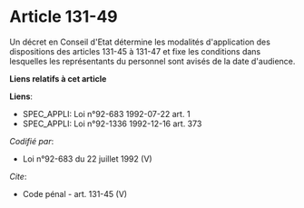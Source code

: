 # Article 131-49

Un décret en Conseil d'Etat détermine les modalités d'application des dispositions des articles 131-45 à 131-47 et fixe les
conditions dans lesquelles les représentants du personnel sont avisés de la date d'audience.

**Liens relatifs à cet article**

**Liens**:

  - SPEC_APPLI: Loi n°92-683 1992-07-22 art. 1
  - SPEC_APPLI: Loi n°92-1336 1992-12-16 art. 373

_Codifié par_:

  - Loi n°92-683 du 22 juillet 1992 (V)

_Cite_:

  - Code pénal - art. 131-45 (V)
